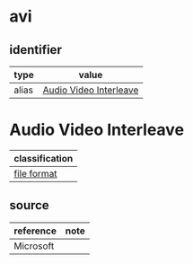 # avi

## identifier
| type              | value
| ----------------- | -----
| alias             | [Audio Video Interleave](#audio-video-interleave)

# Audio Video Interleave
| classification
| --------------
| [file format](file.md)

## source
| reference | note
| --------- | ----
| Microsoft
